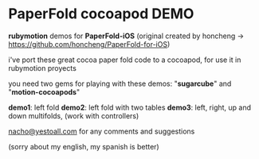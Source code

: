 # PaperFold cocoapod DEMO

**rubymotion** demos for **PaperFold-iOS** (original created by honcheng -> https://github.com/honcheng/PaperFold-for-iOS)

i've port these great cocoa paper fold code to a cocoapod, for use it in rubymotion proyects

you need two gems for playing with these demos: "**sugarcube**" and "**motion-cocoapods**"

**demo1**: left fold 
**demo2**: left fold with two tables 
**demo3**: left, right, up and down multifolds, (work with controllers)

nacho@yestoall.com for any comments and suggestions

(sorry about my english, my spanish is better)